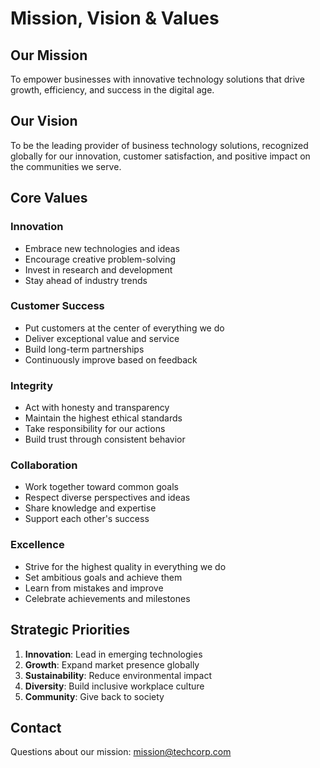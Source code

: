 # Mission, Vision & Values

## Our Mission

To empower businesses with innovative technology solutions that drive growth, efficiency, and success in the digital age.

## Our Vision

To be the leading provider of business technology solutions, recognized globally for our innovation, customer satisfaction, and positive impact on the communities we serve.

## Core Values

### Innovation

- Embrace new technologies and ideas
- Encourage creative problem-solving
- Invest in research and development
- Stay ahead of industry trends

### Customer Success

- Put customers at the center of everything we do
- Deliver exceptional value and service
- Build long-term partnerships
- Continuously improve based on feedback

### Integrity

- Act with honesty and transparency
- Maintain the highest ethical standards
- Take responsibility for our actions
- Build trust through consistent behavior

### Collaboration

- Work together toward common goals
- Respect diverse perspectives and ideas
- Share knowledge and expertise
- Support each other's success

### Excellence

- Strive for the highest quality in everything we do
- Set ambitious goals and achieve them
- Learn from mistakes and improve
- Celebrate achievements and milestones

## Strategic Priorities

1. **Innovation**: Lead in emerging technologies
2. **Growth**: Expand market presence globally
3. **Sustainability**: Reduce environmental impact
4. **Diversity**: Build inclusive workplace culture
5. **Community**: Give back to society

## Contact

Questions about our mission: mission@techcorp.com
